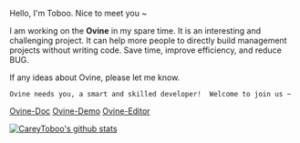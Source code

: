 Hello, I'm Toboo. Nice to meet you ~

I am working on the **Ovine** in my spare time. It is an interesting and challenging project. It can help more people to directly build management projects without writing code. Save time, improve efficiency, and reduce BUG.

If any ideas about Ovine, please let me know.

`Ovine needs you, a smart and skilled developer!  Welcome to join us ~`

[Ovine-Doc](https://ovine.igroupes.com/org/)  [Ovine-Demo](https://ovine.igroupes.com/demo/login)  [Ovine-Editor](https://ovine.igroupes.com/demo/craft)


[![CareyToboo's github stats](https://github-readme-stats.vercel.app/api?username=CareyToboo&show_icons=true&hide_title=true&theme=vue)](https://github.com/CareyToboo)
